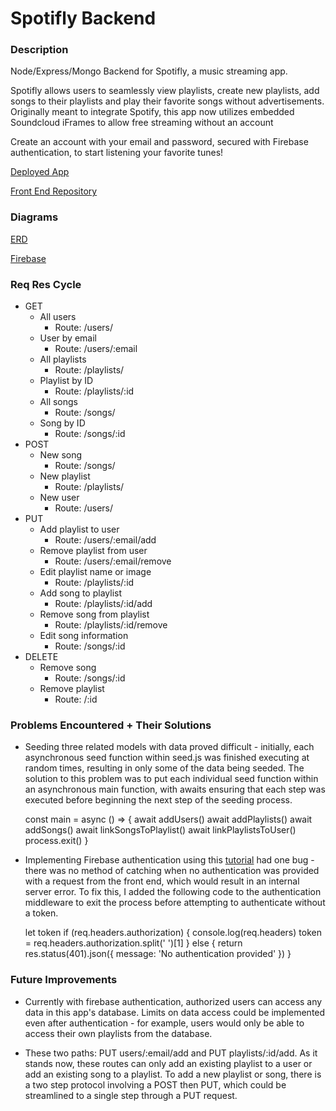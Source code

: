 # Spotifly Backend

### Description
Node/Express/Mongo Backend for Spotifly, a music streaming app.

Spotifly allows users to seamlessly view playlists, create new playlists, add songs to their playlists and play their favorite songs without advertisements.
Originally meant to integrate Spotify, this app now utilizes embedded Soundcloud iFrames to allow free streaming without an account

Create an account with your email and password, secured with Firebase authentication, to start listening your favorite tunes!

[Deployed App](https://spotifly-ga.vercel.app/)

[Front End Repository](https://github.com/aaixn/spotifly-frontend.git)

### Diagrams
[ERD](https://i.imgur.com/QdFXquA.png)

[Firebase]()

### Req Res Cycle
- GET
    - All users
        - Route: /users/
    - User by email
        - Route: /users/:email
    - All playlists
        - Route: /playlists/
    - Playlist by ID
        - Route: /playlists/:id
    - All songs
        - Route: /songs/
    - Song by ID
        - Route: /songs/:id
- POST
    - New song
        - Route: /songs/
    - New playlist
        - Route: /playlists/
    - New user
        - Route: /users/
- PUT
    - Add playlist to user
        - Route: /users/:email/add
    - Remove playlist from user
        - Route: /users/:email/remove
    - Edit playlist name or image
        - Route: /playlists/:id
    - Add song to playlist
        - Route: /playlists/:id/add
    - Remove song from playlist
        - Route: /playlists/:id/remove
    - Edit song information
        - Route: /songs/:id
- DELETE
    - Remove song
        - Route: /songs/:id
    - Remove playlist
        - Route: /:id

### Problems Encountered + Their Solutions

- Seeding three related models with data proved difficult - initially, each asynchronous seed function within seed.js was finished executing at random times, resulting in only some of the data being seeded. The solution to this problem was to put each individual seed function within an asynchronous main function, with awaits ensuring that each step was executed before beginning the next step of the seeding process.

    const main = async () => {
        await addUsers()
        await addPlaylists()
        await addSongs()
        await linkSongsToPlaylist()
        await linkPlaylistsToUser()
        process.exit()
    }

- Implementing Firebase authentication using this [tutorial](https://blog.devgenius.io/firebase-authentication-with-custom-node-js-express-backend-2ae9c04571b5) had one bug - there was no method of catching when no authentication was provided with a request from the front end, which would result in an internal server error. To fix this, I added the following code to the authentication middleware to exit the process before attempting to authenticate without a token.

    let token
    if (req.headers.authorization) {
        console.log(req.headers)
        token = req.headers.authorization.split(' ')[1]
    } else {
        return res.status(401).json({ message: 'No authentication provided' })
    }

### Future Improvements

- Currently with firebase authentication, authorized users can access any data in this app's database. Limits on data access could be implemented even after authentication - for example, users would only be able to access their own playlists from the database.

- These two paths: PUT users/:email/add and PUT playlists/:id/add. As it stands now, these routes can only add an existing playlist to a user or add an existing song to a playlist. To add a new playlist or song, there is a two step protocol involving a POST then PUT, which could be streamlined to a single step through a PUT request.